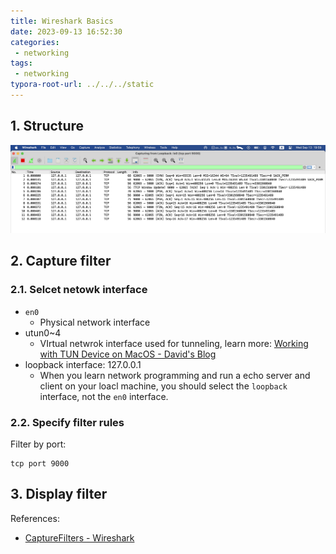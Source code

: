 ```yaml
---
title: Wireshark Basics 
date: 2023-09-13 16:52:30
categories:
 - networking
tags:
 - networking
typora-root-url: ../../../static
---
```


## 1. Structure

![a](/001-wireshark/a.png)

## 2. Capture filter

### 2.1. Selcet netowk interface

- `en0` 
  - Physical network interface
- utun0~4
  - VIrtual netwrok interface used for tunneling, learn more: [Working with TUN Device on MacOS - David's Blog](https://davidzhu.xyz/post/cs-basics/011-tun-device/)
- loopback interface: 127.0.0.1
  - When you learn network programming and run a echo server and client on your loacl machine, you should select the `loopback` interface, not the `en0` interface. 

### 2.2. Specify filter rules

Filter by port:

```shell
tcp port 9000
```

## 3. Display filter



References:

- [CaptureFilters - Wireshark](https://wiki.wireshark.org/CaptureFilters)